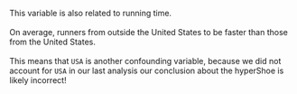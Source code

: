 This variable is also related to running time.
<br>
<br>
On average, runners from outside the United States to be faster than those from the United States. 
<br>
<br>
This means that `USA` is another confounding variable, because we did not account for `USA` in our last analysis our conclusion about the hyperShoe is likely incorrect!
<br>
<br>

